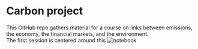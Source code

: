 # Carbon project

This GitHub repo gathers material for a course on links between emissions, the economy, the financial markets, and the environment.  
The first session is centered around this ![notebook](https://github.com/shokru/carbon_emissions/blob/main/E4_master.ipynb)
